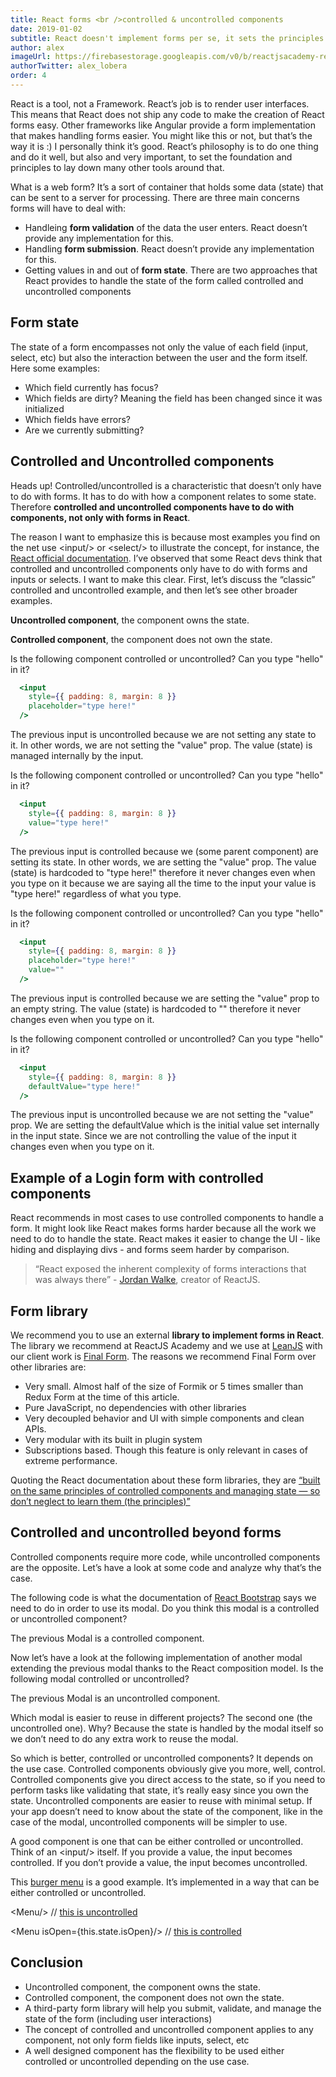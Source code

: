 ```yaml
---
title: React forms <br />controlled & uncontrolled components
date: 2019-01-02
subtitle: React doesn't implement forms per se, it sets the principles to be done by other devs. Learn how.
author: alex
imageUrl: https://firebasestorage.googleapis.com/v0/b/reactjsacademy-react.appspot.com/o/blog%20post%20images%2Fforms%2Fpuppets-min.jpeg?alt=media
authorTwitter: alex_lobera
order: 4
---
```


React is a tool, not a Framework. React’s job is to render user interfaces. This means that React does not ship any code to make the creation of React forms easy. Other frameworks like Angular provide a form implementation that makes handling forms easier. You might like this or not, but that’s the way it is :) I personally think it’s good. React’s philosophy is to do one thing and do it well, but also and very important, to set the foundation and principles to lay down many other tools around that.

What is a web form? It’s a sort of container that holds some data (state) that can be sent to a server for processing. There are three main concerns forms will have to deal with:

- Handleing **form validation** of the data the user enters. React doesn’t provide any implementation for this.
- Handling **form submission**. React doesn’t provide any implementation for this.
- Getting values in and out of **form state**. There are two approaches that React provides to handle the state of the form called controlled and uncontrolled components

## Form state <a name="form-state"></a>

The state of a form encompasses not only the value of each field (input, select, etc) but also the interaction between the user and the form itself. Here some examples:

- Which field currently has focus?
- Which fields are dirty? Meaning the field has been changed since it was initialized
- Which fields have errors?
- Are we currently submitting?

## Controlled and Uncontrolled components <a name="controlled-uncontrolled"></a>

Heads up! Controlled/uncontrolled is a characteristic that doesn’t only have to do with forms. It has to do with how a component relates to some state. Therefore **controlled and uncontrolled components have to do with components, not only with forms in React**.

The reason I want to emphasize this is because most examples you find on the net use &lt;input/&gt; or &lt;select/&gt; to illustrate the concept, for instance, the [React official documentation](https://reactjs.org/docs/forms.html). I’ve observed that some React devs think that controlled and uncontrolled components only have to do with forms and inputs or selects. I want to make this clear. First, let’s discuss the “classic” controlled and uncontrolled example, and then let’s see other broader examples.

**Uncontrolled component**, the component owns the state.

**Controlled component**, the component does not own the state.

Is the following component controlled or uncontrolled? Can you type "hello" in it?

```.jsx
  <input
    style={{ padding: 8, margin: 8 }}
    placeholder="type here!"
  />
```

The previous input is uncontrolled because we are not setting any state to it. In other words, we are not setting the "value" prop. The value (state) is managed internally by the input.

Is the following component controlled or uncontrolled? Can you type "hello" in it?

```.jsx
  <input
    style={{ padding: 8, margin: 8 }}
    value="type here!"
  />
```

The previous input is controlled because we (some parent component) are setting its state. In other words, we are setting the "value" prop. The value (state) is hardcoded to "type here!" therefore it never changes even when you type on it because we are saying all the time to the input your value is "type here!" regardless of what you type.

Is the following component controlled or uncontrolled? Can you type "hello" in it?

```.jsx
  <input
    style={{ padding: 8, margin: 8 }}
    placeholder="type here!"
    value=""
  />
```

The previous input is controlled because we are setting the "value" prop to an empty string. The value (state) is hardcoded to "" therefore it never changes even when you type on it.

Is the following component controlled or uncontrolled? Can you type "hello" in it?

```.jsx
  <input
    style={{ padding: 8, margin: 8 }}
    defaultValue="type here!"
  />
```

The previous input is uncontrolled because we are not setting the "value" prop. We are setting the defaultValue which is the initial value set internally in the input state. Since we are not controlling the value of the input it changes even when you type on it.

## Example of a Login form with controlled components <a name="login-example"></a>

<codesandbox id="712kk1y7o1"></codesandbox>

React recommends in most cases to use controlled components to handle a form. It might look like React makes forms harder because all the work we need to do to handle the state. React makes it easier to change the UI - like hiding and displaying divs - and forms seem harder by comparison.

> “React exposed the inherent complexity of forms interactions that was always there” - [Jordan Walke](https://twitter.com/jordwalke), creator of ReactJS.

## Form library <a name="form-library"></a>

We recommend you to use an external **library to implement forms in React**. The library we recommend at ReactJS Academy and we use at [LeanJS](https://leanjs.com/) with our client work is [Final Form](https://github.com/final-form/react-final-form). The reasons we recommend Final Form over other libraries are:

- Very small. Almost half of the size of Formik or 5 times smaller than Redux Form at the time of this article.
- Pure JavaScript, no dependencies with other libraries
- Very decoupled behavior and UI with simple components and clean APIs.
- Very modular with its built in plugin system
- Subscriptions based. Though this feature is only relevant in cases of extreme performance.

Quoting the React documentation about these form libraries, they are [“built on the same principles of controlled components and managing state — so don’t neglect to learn them (the principles)”](https://reactjs.org/docs/forms.html#fully-fledged-solutions)

## Controlled and uncontrolled beyond forms <a name="controlled-uncontrolled-beyond-forms"></a>

Controlled components require more code, while uncontrolled components are the opposite. Let’s have a look at some code and analyze why that’s the case.

The following code is what the documentation of [React Bootstrap](https://react-bootstrap.github.io/components/modal/#modals-live) says we need to do in order to use its modal. Do you think this modal is a controlled or uncontrolled component?

<codesandbox id="9zkqkjn2zy" height="800px"></codesandbox>

The previous Modal is a controlled component.

Now let’s have a look at the following implementation of another modal extending the previous modal thanks to the React composition model. Is the following modal controlled or uncontrolled?

<codesandbox id="30v2n85q55" height="800px"></codesandbox>

The previous Modal is an uncontrolled component.

Which modal is easier to reuse in different projects? The second one (the uncontrolled one). Why? Because the state is handled by the modal itself so we don’t need to do any extra work to reuse the modal.

So which is better, controlled or uncontrolled components? It depends on the use case. Controlled components obviously give you more, well, control. Controlled components give you direct access to the state, so if you need to perform tasks like validating that state, it’s really easy since you own the state. Uncontrolled components are easier to reuse with minimal setup. If your app doesn’t need to know about the state of the component, like in the case of the modal, uncontrolled components will be simpler to use.

A good component is one that can be either controlled or uncontrolled. Think of an &lt;input/&gt; itself. If you provide a value, the input becomes controlled. If you don’t provide a value, the input becomes uncontrolled.

This [burger menu](https://github.com/negomi/react-burger-menu) is a good example. It’s implemented in a way that can be either controlled or uncontrolled.

&lt;Menu/&gt; // [this is uncontrolled](https://github.com/negomi/react-burger-menu#usage)

&lt;Menu isOpen={this.state.isOpen}/&gt; // [this is controlled](https://github.com/negomi/react-burger-menu#open-state)

## Conclusion <a name="conclusion"></a>

- Uncontrolled component, the component owns the state.
- Controlled component, the component does not own the state.
- A third-party form library will help you submit, validate, and manage the state of the form (including user interactions)
- The concept of controlled and uncontrolled component applies to any component, not only form fields like inputs, select, etc
- A well designed component has the flexibility to be used either controlled or uncontrolled depending on the use case.
